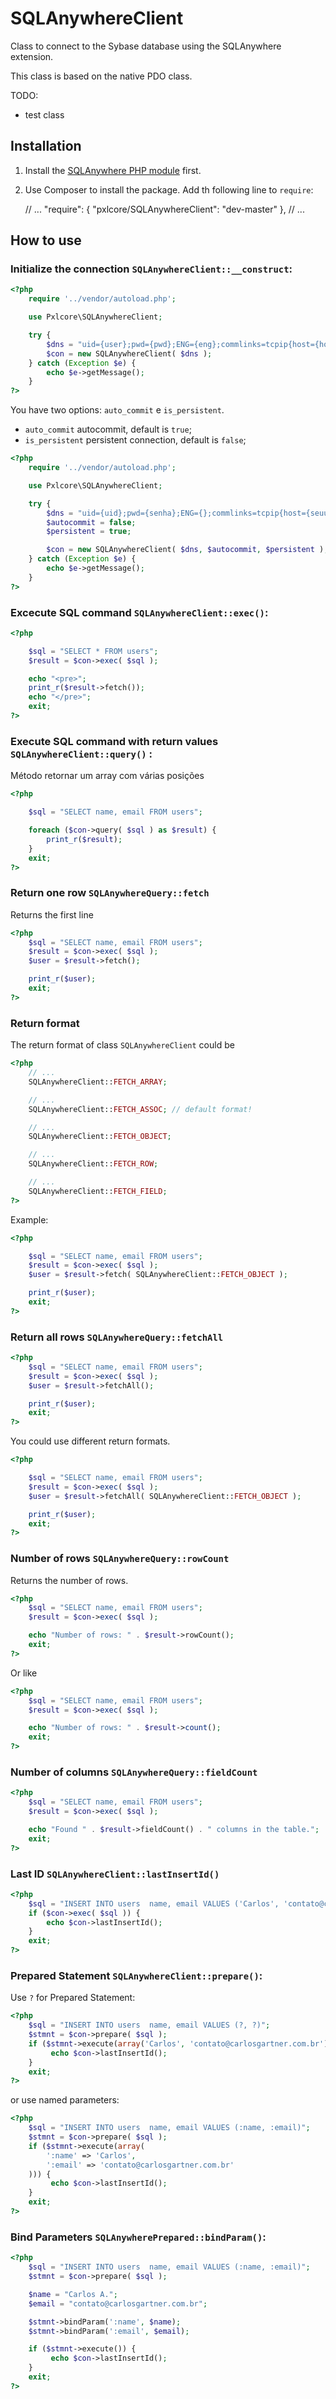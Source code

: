 SQLAnywhereClient
=================

Class to connect to the Sybase database using the SQLAnywhere extension.

This class is based on the native PDO class.

TODO:
- test class

## Installation

1. Install the [SQLAnywhere PHP module](http://scn.sap.com/docs/DOC-40537) first.
2. Use Composer to install the package. Add th following line to `require`:

    // ...
    "require": {
        "pxlcore/SQLAnywhereClient": "dev-master"
    },
    // ...

## How to use

### Initialize the connection `SQLAnywhereClient::__construct`:

```php
<?php
    require '../vendor/autoload.php';

    use Pxlcore\SQLAnywhereClient;

    try {
        $dns = "uid={user};pwd={pwd};ENG={eng};commlinks=tcpip{host={host};port={port}}";
        $con = new SQLAnywhereClient( $dns );
    } catch (Exception $e) {
        echo $e->getMessage();
    }
?>
```
You have two options: `auto_commit` e `is_persistent`.

* `auto_commit` autocommit, default is `true`;
* `is_persistent` persistent connection, default is `false`;

```php
<?php
    require '../vendor/autoload.php';

    use Pxlcore\SQLAnywhereClient;

    try {
        $dns = "uid={uid};pwd={senha};ENG={};commlinks=tcpip{host={seuuhost};port={suasenha}}";
        $autocommit = false;
        $persistent = true;

        $con = new SQLAnywhereClient( $dns, $autocommit, $persistent );
    } catch (Exception $e) {
        echo $e->getMessage();
    }
?>
```


### Excecute SQL command `SQLAnywhereClient::exec()`:

```php
<?php

    $sql = "SELECT * FROM users";
    $result = $con->exec( $sql );

    echo "<pre>";
    print_r($result->fetch());
    echo "</pre>";
    exit;
?>
```

### Execute SQL command with return values `SQLAnywhereClient::query()` :

Método retornar um array com várias posições

```php
<?php

    $sql = "SELECT name, email FROM users";

    foreach ($con->query( $sql ) as $result) {
        print_r($result);
    }
    exit;
?>
```

### Return one row `SQLAnywhereQuery::fetch`

Returns the first line

```php
<?php
    $sql = "SELECT name, email FROM users";
    $result = $con->exec( $sql );
    $user = $result->fetch();

    print_r($user);
    exit;
?>
```

### Return format

The return format of class `SQLAnywhereClient` could be

```php
<?php
    // ...
    SQLAnywhereClient::FETCH_ARRAY;

    // ...
    SQLAnywhereClient::FETCH_ASSOC; // default format!

    // ...
    SQLAnywhereClient::FETCH_OBJECT;

    // ...
    SQLAnywhereClient::FETCH_ROW;

    // ...
    SQLAnywhereClient::FETCH_FIELD;
?>
```

Example:

```php
<?php

    $sql = "SELECT name, email FROM users";
    $result = $con->exec( $sql );
    $user = $result->fetch( SQLAnywhereClient::FETCH_OBJECT );

    print_r($user);
    exit;
?>
```

### Return all rows `SQLAnywhereQuery::fetchAll`

```php
<?php
    $sql = "SELECT name, email FROM users";
    $result = $con->exec( $sql );
    $user = $result->fetchAll();

    print_r($user);
    exit;
?>
```

You could use different return formats.
```php
<?php

    $sql = "SELECT name, email FROM users";
    $result = $con->exec( $sql );
    $user = $result->fetchAll( SQLAnywhereClient::FETCH_OBJECT );

    print_r($user);
    exit;
?>
```

### Number of rows `SQLAnywhereQuery::rowCount`

Returns the number of rows.

```php
<?php
    $sql = "SELECT name, email FROM users";
    $result = $con->exec( $sql );

    echo "Number of rows: " . $result->rowCount();
    exit;
?>
```

Or like

```php
<?php
    $sql = "SELECT name, email FROM users";
    $result = $con->exec( $sql );

    echo "Number of rows: " . $result->count();
    exit;
?>
```

### Number of columns `SQLAnywhereQuery::fieldCount`

```php
<?php
    $sql = "SELECT name, email FROM users";
    $result = $con->exec( $sql );

    echo "Found " . $result->fieldCount() . " columns in the table.";
    exit;
?>
```

### Last ID `SQLAnywhereClient::lastInsertId()`

```php
<?php
    $sql = "INSERT INTO users  name, email VALUES ('Carlos', 'contato@carlosgartner.com.br')";
    if ($con->exec( $sql )) {
        echo $con->lastInsertId();
    }
    exit;
?>
```

### Prepared Statement `SQLAnywhereClient::prepare()`:

Use `?` for Prepared Statement:

```php
<?php
    $sql = "INSERT INTO users  name, email VALUES (?, ?)";
    $stmnt = $con->prepare( $sql );
    if ($stmnt->execute(array('Carlos', 'contato@carlosgartner.com.br'))) {
         echo $con->lastInsertId();
    }
    exit;
?>
```

or use named parameters:

```php
<?php
    $sql = "INSERT INTO users  name, email VALUES (:name, :email)";
    $stmnt = $con->prepare( $sql );
    if ($stmnt->execute(array(
        ':name' => 'Carlos',
        ':email' => 'contato@carlosgartner.com.br'
    ))) {
         echo $con->lastInsertId();
    }
    exit;
?>
```

### Bind Parameters `SQLAnywherePrepared::bindParam()`:

```php
<?php
    $sql = "INSERT INTO users  name, email VALUES (:name, :email)";
    $stmnt = $con->prepare( $sql );

    $name = "Carlos A.";
    $email = "contato@carlosgartner.com.br";

    $stmnt->bindParam(':name', $name);
    $stmnt->bindParam(':email', $email);

    if ($stmnt->execute()) {
         echo $con->lastInsertId();
    }
    exit;
?>
```
